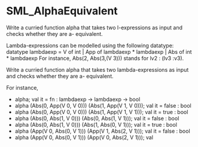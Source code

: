 # SML_AlphaEquivalent
Write a curried function alpha that takes two l-expressions as input and checks whether they are a- equivalent.

 Lambda-expressions can be modelled using the following datatype:
datatype lambdaexp = V of int
| App of lambdaexp * lambdaexp
| Abs of int * lambdaexp
For instance, Abs(2, Abs(3,(V 3))) stands for lv2 : (lv3 :v3).

Write a curried function alpha that takes two lambda-expressions as input and checks whether they are a-
equivalent.

For instance,
- alpha;
val it = fn : lambdaexp -> lambdaexp -> bool
- alpha (Abs(0, App(V 0, V 0))) (Abs(1, App(V 1, V 0)));
val it = false : bool
- alpha (Abs(0, App(V 0, V 0))) (Abs(1, App(V 1, V 1)));
val it = true : bool
- alpha (Abs(0, Abs(1, V 0))) (Abs(0, Abs(1, V 1)));
val it = false : bool
- alpha (Abs(0, Abs(1, V 0))) (Abs(1, Abs(0, V 1)));
val it = true : bool
- alpha (App(V 0, Abs(0, V 1))) (App(V 1, Abs(2, V 1)));
val it = false : bool
- alpha (App(V 0, Abs(0, V 1))) (App(V 0, Abs(2, V 1)));
val
